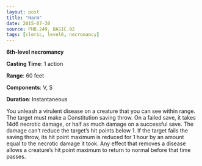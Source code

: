 ```yaml
---
layout: post
title: "Harm"
date: 2015-07-30
source: PHB.249, BASIC.92
tags: [cleric, level6, necromancy]
---
```


**6th-level necromancy**

**Casting Time**: 1 action

**Range**: 60 feet

**Components**: V, S

**Duration**: Instantaneous

You unleash a virulent disease on a creature that you can see within range. The target must make a Constitution saving throw. On a failed save, it takes 14d6 necrotic damage, or half as much damage on a successful save. The damage can’t reduce the target’s hit points below 1. If the target fails the saving throw, its hit point maximum is reduced for 1 hour by an amount equal to the necrotic damage it took. Any effect that removes a disease allows a creature’s hit point maximum to return to normal before that time passes.
